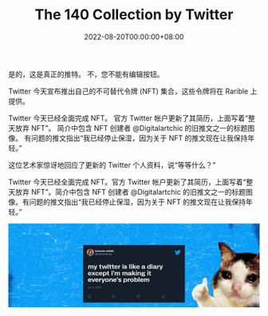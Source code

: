 ﻿---
title: "The 140 Collection by Twitter"
description: "是的，这是真正的推特。 不，您不能有编辑按钮。"
date: 2022-08-20T00:00:00+08:00
lastmod: 2022-08-20T00:00:00+08:00
draft: false
authors: ["boogArno"]
featuredImage: "the-140-collection-by-twitter.png"
tags: ["Collectibles","The 140 Collection by Twitter"]
categories: ["nfts"]
nfts: ["Collectibles"]
blockchain: "ETH"
website: "https://dappradar.com/"
twitter: "https://twitter.com/Twitter"
discord: ""
telegram: ""
github: ""
youtube: ""
twitch: ""
facebook: ""
instagram: ""
reddit: ""
medium: ""
steam: ""
gitbook: ""
googleplay: ""
appstore: ""
status: "Live"
weight: 
lightgallery: true
toc: true
pinned: false
recommend: false
recommend1: false
---
是的，这是真正的推特。 不，您不能有编辑按钮。

Twitter 今天宣布推出自己的不可替代令牌 (NFT) 集合，这些令牌将在 Rarible 上提供。

Twitter 今天已经全面完成 NFT。 官方 Twitter 帐户更新了其简历，上面写着“整天放弃 NFT”。 简介中包含 NFT 创建者 @Digitalartchic 的旧推文之一的标题图像。 有问题的推文指出“我已经停止保湿，因为关于 NFT 的推文现在让我保持年轻。”

这位艺术家惊讶地回应了更新的 Twitter 个人资料，说“等等什么？”

Twitter 今天已经全面完成 NFT。官方 Twitter 帐户更新了其简历，上面写着“整天放弃 NFT”。简介中包含 NFT 创建者 @Digitalartchic 的旧推文之一的标题图像。有问题的推文指出“我已经停止保湿，因为关于 NFT 的推文现在让我保持年轻。”

![1080x360](1080x360.jpg)